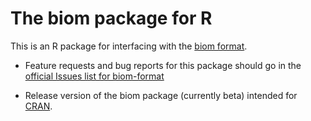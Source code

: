 # The biom package for R

This is an R package for interfacing with the [biom format](http://biom-format.org/).

 * Feature requests and bug reports for this package should go in the [official Issues list for biom-format](https://github.com/biom-format/biom-format/issues)

 * Release version of the biom package (currently beta) intended for [CRAN](http://cran.r-project.org/).

